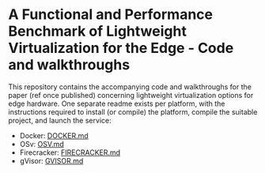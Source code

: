 # A Functional and Performance Benchmark of Lightweight Virtualization for the Edge - Code and walkthroughs

This repository contains the accompanying code and walkthroughs for the paper (ref once published) concerning lightweight virtualization options for edge hardware.
One separate readme exists per platform, with the instructions required to install (or compile) the platform, compile the suitable project, and launch the service:

* Docker: [DOCKER.md](DOCKER.md)
* OSv: [OSV.md](OSV.md)
* Firecracker: [FIRECRACKER.md](FIRECRACKER.md)
* gVisor: [GVISOR.md](GVISOR.md)
